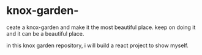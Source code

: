 # knox-garden-
ceate a knox-garden and make it the most beautiful place. 
keep on doing it and it can be a beautiful place.

in this knox garden repository, i will build a react project to show myself. 
